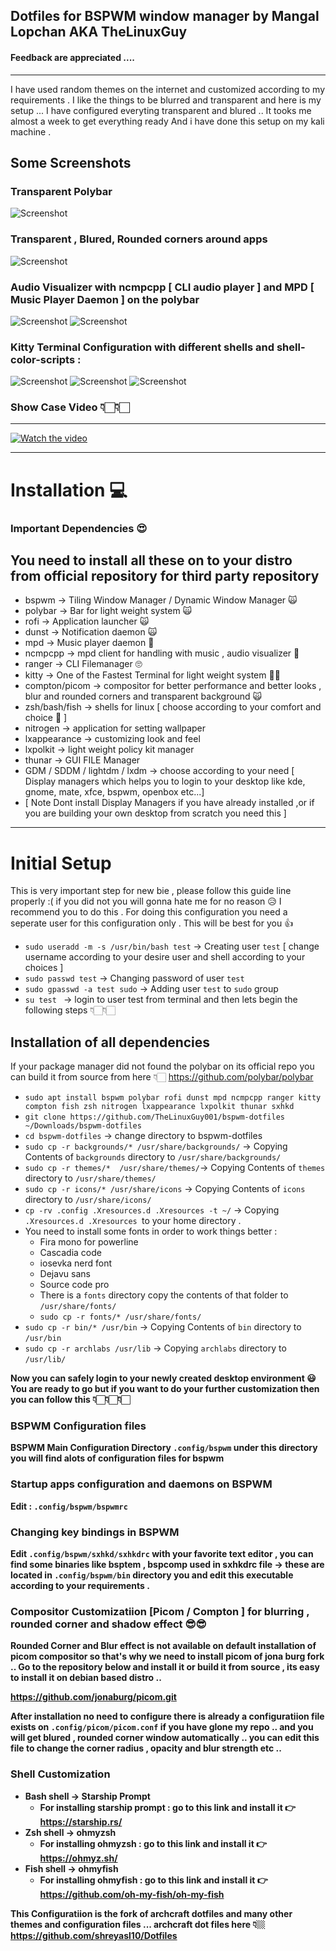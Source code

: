 ## Dotfiles for BSPWM window manager by Mangal Lopchan AKA TheLinuxGuy
#### Feedback are appreciated .... 
---
I have used random themes on the internet and customized according to my requirements . I like the things to be blurred and transparent and here is my setup ... I have configured everyting transparent and blured .. It tooks me almost a week to get everything ready And i have done this setup on my kali machine .

## Some Screenshots
### Transparent Polybar
   ![Screenshot](ss/12.png)
### Transparent , Blured, Rounded corners around apps 
   ![Screenshot](ss/13.png)
### Audio Visualizer with ncmpcpp [ CLI audio player ] and MPD [ Music Player Daemon ] on the polybar 
   ![Screenshot](ss/4.png)
   ![Screenshot](ss/3.png)
### Kitty Terminal Configuration with different shells and shell-color-scripts :
   ![Screenshot](ss/1.png)
   ![Screenshot](ss/2.png)
   ![Screenshot](ss/5.png)

### Show Case Video 👇🏻👇🏻
---

[![Watch the video](https://img.youtube.com/vi/vDOyB-MoHI8/hqdefault.jpg)](https://youtu.be/vDOyB-MoHI8)

---
# Installation 💻

### Important Dependencies 😍
You need to install all these on to your distro from official repository for third party repository 
---
* bspwm -> Tiling Window Manager / Dynamic Window Manager 🙀
* polybar -> Bar for light weight system 🙀
* rofi -> Application launcher 🙀
* dunst -> Notification daemon 🙀
* mpd -> Music player daemon 🎸
* ncmpcpp -> mpd client for handling with music , audio visualizer 🎸
* ranger -> CLI Filemanager 🙄
* kitty -> One of the Fastest Terminal for light weight system 💪🏻
* compton/picom -> compositor for better performance and better looks , blur and rounded corners and transparent background 🙀
* zsh/bash/fish -> shells for linux [ choose according to your comfort and choice 🥰 ]
* nitrogen -> application for setting wallpaper  
* lxappearance -> customizing look and feel 
* lxpolkit -> light weight policy kit manager 
* thunar -> GUI FILE Manager 
* GDM / SDDM / lightdm / lxdm -> choose according to your need [ Display managers which helps you to login to your desktop like kde, gnome, mate, xfce, bspwm, openbox etc...]
* [ Note Dont install Display Managers if you have already installed ,or if you are building your own desktop from scratch you need this ]
---

# Initial Setup 
This is very important step for new bie , please follow this guide line properly :( if you did not you will gonna hate me for no reason 😥
I recommend you to do this .
For doing this configuration you need a seperate user for this configuration only . This will be best for you 👍
* `sudo useradd -m -s /usr/bin/bash test` -> Creating user `test` [ change username according to your desire user and shell according to your choices ]
* `sudo passwd test` -> Changing password of user `test`
* `sudo gpasswd -a test sudo` -> Adding user `test` to `sudo` group
* `su test ` -> login to user test from terminal 
and then lets begin the following steps 👇🏻👇🏻
## Installation of all dependencies 
If your package manager did not found the polybar on its official repo you can build it from source from here 👇🏻
<https://github.com/polybar/polybar>

* `sudo apt install bspwm polybar rofi dunst mpd ncmpcpp ranger kitty compton fish zsh nitrogen lxappearance lxpolkit thunar sxhkd`
* `git clone https://github.com/TheLinuxGuy001/bspwm-dotfiles ~/Downloads/bspwm-dotfiles`
* `cd bspwm-dotfiles` -> change directory to bspwm-dotfiles
* `sudo cp -r backgrounds/* /usr/share/backgrounds/` -> Copying Contents of  `backgrounds` directory to `/usr/share/backgrounds/`
* `sudo cp -r themes/*  /usr/share/themes/`-> Copying Contents of `themes` directory to `/usr/share/themes/` 
* `sudo cp -r icons/* /usr/share/icons` -> Copying Contents of `icons` directory to `/usr/share/icons/`
* `cp -rv .config .Xresources.d .Xresources -t ~/` -> Copying `.Xresources.d .Xresources `to your home directory .
*  You need to install some fonts in order to work things better : 
   * Fira mono for powerline
   * Cascadia code
   * iosevka nerd font
   * Dejavu sans
   * Source code pro
   * There is a `fonts` directory copy the contents of that folder to `/usr/share/fonts/`
   * `sudo cp -r fonts/* /usr/share/fonts/`
* `sudo cp -r bin/* /usr/bin` -> Copying Contents of `bin` directory to `/usr/bin`
* `sudo cp -r archlabs /usr/lib` -> Copying `archlabs` directory to `/usr/lib/`

<b>Now you can safely login to your newly created desktop environment <b> 😃 
<b> You are ready to go but if you want to do your further customization then you can follow this 👇🏻👇🏻👇🏻 </b>
   

### BSPWM Configuration files 
BSPWM Main Configuration Directory `.config/bspwm` under this directory you will find alots of configuration files for bspwm 

### Startup apps configuration and daemons on BSPWM 
Edit : `.config/bspwm/bspwmrc` 

### Changing key bindings in BSPWM 
<b> Edit `.config/bspwm/sxhkd/sxhkdrc` with your favorite text editor , you can find some binaries like bsptem , bspcomp used in sxhkdrc file -> these are located in `.config/bspwm/bin` directory you and edit this executable according to your requirements .

### Compositor Customizatiion [Picom / Compton ] for blurring , rounded corner and shadow effect 😎😎

Rounded Corner and Blur effect is not available on default installation of picom  compositor so that's why we need to install picom of jona burg fork .. 
Go to the repository below and install it or build it from source , its easy to install it on debian based distro .. 

<https://github.com/jonaburg/picom.git>

After installation no need to configure there is already a configuratiion file exists on `.config/picom/picom.conf` if you have glone my repo .. and you will get blured , rounded corner window automatically .. you can edit this file to change the corner radius , opacity and blur strength etc .. 
### Shell Customization 
   * Bash shell -> Starship Prompt 
      * For installing starship prompt : go to this link and install it 👉 https://starship.rs/
   * Zsh shell -> ohmyzsh 
      * For installing ohmyzsh : go to this link and install it 👉 https://ohmyz.sh/
   * Fish shell -> ohmyfish 
      * For installing ohmyfish : go to this link and install it 👉 https://github.com/oh-my-fish/oh-my-fish
   
   
   

<b> This Configuratiion is the fork of archcraft dotfiles and many other themes and configuration files ... </b>
archcraft dot files here 👇🏼
<https://github.com/shreyasl10/Dotfiles>

